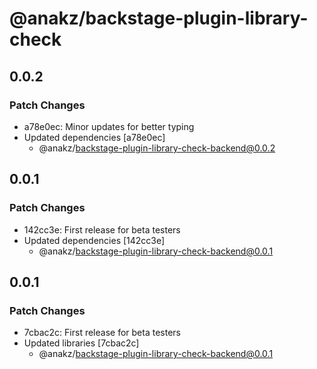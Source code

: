 # @anakz/backstage-plugin-library-check

## 0.0.2

### Patch Changes

- a78e0ec: Minor updates for better typing
- Updated dependencies [a78e0ec]
  - @anakz/backstage-plugin-library-check-backend@0.0.2

## 0.0.1

### Patch Changes

- 142cc3e: First release for beta testers
- Updated dependencies [142cc3e]
  - @anakz/backstage-plugin-library-check-backend@0.0.1

## 0.0.1

### Patch Changes

- 7cbac2c: First release for beta testers
- Updated libraries [7cbac2c]
  - @anakz/backstage-plugin-library-check-backend@0.0.1
